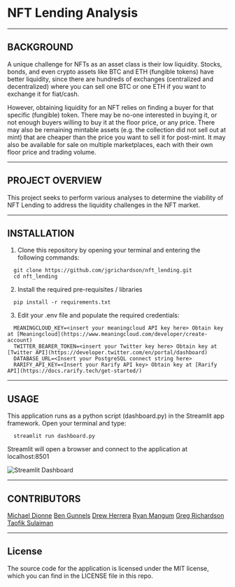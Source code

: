 # NFT Lending Analysis

---

## BACKGROUND

A unique challenge for NFTs as an asset class is their low liquidity. Stocks, bonds, and even crypto assets like BTC and ETH (fungible tokens) have better liquidity, since there are hundreds of exchanges (centralized and decentralized) where you can sell one BTC or one ETH if you want to exchange it for fiat/cash.

However, obtaining liquidity for an NFT  relies on finding a buyer for that specific (fungible) token. There may be no-one interested in buying it, or not enough buyers willing to buy it at the floor price, or any price. There may also be remaining mintable assets (e.g. the collection did not sell out at mint) that are cheaper than the price you want to sell it for post-mint. It may also be available for sale on multiple marketplaces, each with their own floor price and trading volume.

---

## PROJECT OVERVIEW

This project seeks to perform various analyses to determine the viability of NFT Lending to address the liquidity challenges in the NFT market.

---

## INSTALLATION

1. Clone this repository by opening your terminal and entering the following commands:

```
  git clone https://github.com/jgrichardson/nft_lending.git
  cd nft_lending
```

2. Install the required pre-requisites / libraries

```
  pip install -r requirements.txt
```

3. Edit your .env file and populate the required credentials:


```
  MEANINGCLOUD_KEY=<insert your meaningcloud API key here> Obtain key at [Meaningcloud](https://www.meaningcloud.com/developer/create-account)
  TWITTER_BEARER_TOKEN=<insert your Twitter key here> Obtain key at [Twitter API](https://developer.twitter.com/en/portal/dashboard)
  DATABASE_URL=<Insert your PostgreSQL connect string here>
  RARIFY_API_KEY=<Insert your Rarify API key> Obtain key at [Rarify API](https://docs.rarify.tech/get-started/)
```

---

## USAGE

This application runs as a python script (dashboard.py) in the Streamlit app framework. Open your terminal and type:

```
  streamlit run dashboard.py
```

Streamlit will open a browser and connect to the application at localhost:8501

![Streamlit Dashboard](images/streamlit_dashboard.png)

---

## CONTRIBUTORS

[Michael Dionne](https://github.com/DigitalGoldRush)
[Ben Gunnels](https://github.com/miltiades-the-general)
[Drew Herrera](https://github.com/drew94591)
[Ryan Mangum](https://github.com/rrmangum)
[Greg Richardson](https://github.com/jgrichardson)
[Taofik Sulaiman](https://github.com/tosulai2)

---

## License

The source code for the application is licensed under the MIT license, which you can find in the LICENSE file in this repo.


